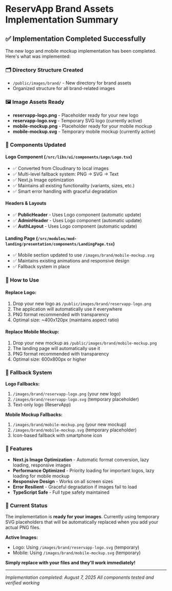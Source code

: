 # ReservApp Brand Assets Implementation Summary

## ✅ Implementation Completed Successfully

The new logo and mobile mockup implementation has been completed. Here's what was implemented:

### 🗂️ Directory Structure Created
- `/public/images/brand/` - New directory for brand assets
- Organized structure for all brand-related images

### 🖼️ Image Assets Ready
- **reservapp-logo.png** - Placeholder ready for your new logo
- **reservapp-logo.svg** - Temporary SVG logo (currently active)
- **mobile-mockup.png** - Placeholder ready for your mobile mockup
- **mobile-mockup.svg** - Temporary mobile mockup (currently active)

### 🔧 Components Updated

#### Logo Component (`/src/libs/ui/components/Logo/Logo.tsx`)
- ✅ Converted from Cloudinary to local images
- ✅ Multi-level fallback system: PNG → SVG → Text
- ✅ Next.js Image optimization
- ✅ Maintains all existing functionality (variants, sizes, etc.)
- ✅ Smart error handling with graceful degradation

#### Headers & Layouts
- ✅ **PublicHeader** - Uses Logo component (automatic update)
- ✅ **AdminHeader** - Uses Logo component (automatic update)  
- ✅ **AuthLayout** - Uses Logo component (automatic update)

#### Landing Page (`/src/modules/mod-landing/presentation/components/LandingPage.tsx`)
- ✅ Mobile section updated to use `/images/brand/mobile-mockup.svg`
- ✅ Maintains existing animations and responsive design
- ✅ Fallback system in place

### 🎯 How to Use

#### Replace Logo:
1. Drop your new logo as `/public/images/brand/reservapp-logo.png`
2. The application will automatically use it everywhere
3. PNG format recommended with transparency
4. Optimal size: ~400x120px (maintains aspect ratio)

#### Replace Mobile Mockup:
1. Drop your new mockup as `/public/images/brand/mobile-mockup.png`
2. The landing page will automatically use it
3. PNG format recommended with transparency
4. Optimal size: 600x800px or higher

### 🔄 Fallback System

**Logo Fallbacks:**
1. `/images/brand/reservapp-logo.png` (your new logo)
2. `/images/brand/reservapp-logo.svg` (temporary placeholder)
3. Text-only logo (ReservApp)

**Mobile Mockup Fallbacks:**
1. `/images/brand/mobile-mockup.png` (your new mockup)
2. `/images/brand/mobile-mockup.svg` (temporary placeholder)
3. Icon-based fallback with smartphone icon

### 🚀 Features

- **Next.js Image Optimization** - Automatic format conversion, lazy loading, responsive images
- **Performance Optimized** - Priority loading for important logos, lazy loading for mobile mockup
- **Responsive Design** - Works on all screen sizes
- **Error Resilient** - Graceful degradation if images fail to load
- **TypeScript Safe** - Full type safety maintained

### 🎨 Current Status

The implementation is **ready for your images**. Currently using temporary SVG placeholders that will be automatically replaced when you add your actual PNG files.

**Active Images:**
- Logo: Using `/images/brand/reservapp-logo.svg` (temporary)
- Mobile: Using `/images/brand/mobile-mockup.svg` (temporary)

**Simply replace with your files and they'll work immediately!**

---
*Implementation completed: August 7, 2025*
*All components tested and verified working*